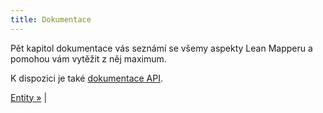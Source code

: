 ```yaml
---
title: Dokumentace
---
```


Pět kapitol dokumentace vás seznámí se všemy aspekty Lean Mapperu a pomohou vám vytěžit z něj maximum.

K dispozici je také [dokumentace API](/cs/api/).


[Entity »](entity/) |
